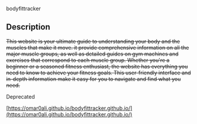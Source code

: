 bodyfittracker

## Description
~~This website is your ultimate guide to understanding your body and the muscles that make it move. it provide comprehensive information on all the major muscle groups, as well as detailed guides on gym machines and exercises that correspond to each muscle group. Whether you're a beginner or a seasoned fitness enthusiast, the website has everything you need to know to achieve your fitness goals. This user-friendly interface and in-depth information make it easy for you to navigate and find what you need.~~

Deprecated

[https://omar0ali.github.io/bodyfittracker.github.io/](https://omar0ali.github.io/bodyfittracker.github.io/)
